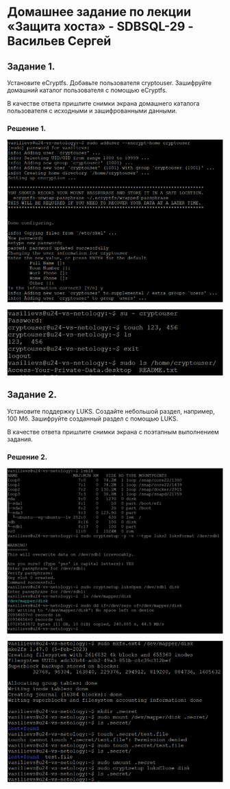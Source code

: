 # Домашнее задание по лекции «Защита хоста» - SDBSQL-29 - Васильев Сергей

## Задание 1. 

Установите eCryptfs.
Добавьте пользователя cryptouser.
Зашифруйте домашний каталог пользователя с помощью eCryptfs.

В качестве ответа пришлите снимки экрана домашнего каталога пользователя с исходными и зашифрованными данными.

### Решение 1.

![png](./img/2.11.png)

![png](./img/2.12.png)

## Задание 2. 

Установите поддержку LUKS.
Создайте небольшой раздел, например, 100 Мб.
Зашифруйте созданный раздел с помощью LUKS.

В качестве ответа пришлите снимки экрана с поэтапным выполнением задания.

### Решение 2.

![png](./img/2.21.1.png)

![png](./img/2.22.1.png)

